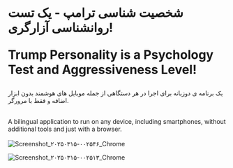 <h1>
شخصیت شناسی ترامپ - یک تست روانشناسی آزارگری!
  
<br>

Trump Personality is a Psychology Test and Aggressiveness Level!
</h1>

یک برنامه ی دوزبانه برای اجرا در هر دستگاهی از جمله موبایل های هوشمند بدون ابزار اضافه و فقط با مرورگر.
<br><br>

A bilingual application to run on any device, including smartphones, without additional tools and just with a browser.
<br><br>
![Screenshot_۲۰۲۵۰۳۱۵-۰۰۲۵۴۶_Chrome](https://github.com/user-attachments/assets/6a31fd40-6f9d-48fb-8991-8dcff319dfa2)

![Screenshot_۲۰۲۵۰۳۱۵-۰۰۲۵۱۳_Chrome](https://github.com/user-attachments/assets/eeb5fa22-da0b-4f88-8173-29ba4e399496)


